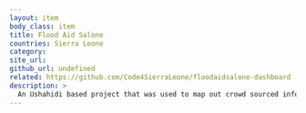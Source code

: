 ```yaml
---
layout: item
body_class: item
title: Flood Aid Salone
countries: Sierra Leone
category: 
site_url: 
github_url: undefined
related: https://github.com/Code4SierraLeone/floodaidsalone-dashboard
description: >
  An Ushahidi based project that was used to map out crowd sourced information about the infrastructure damaged and missing people during the 2017 August Freetown Flash Floods
---
```

